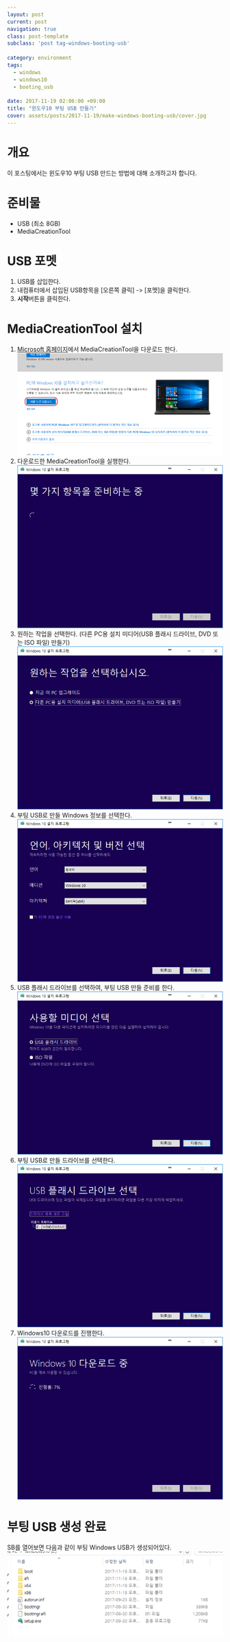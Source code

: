 ```yaml
---
layout: post
current: post
navigation: true
class: post-template
subclass: 'post tag-windows-booting-usb'

category: environment
tags:
  - windows
  - windows10
  - booting_usb

date: 2017-11-19 02:06:00 +09:00
title: "윈도우10 부팅 USB 만들기"
cover: assets/posts/2017-11-19/make-windows-booting-usb/cover.jpg
---
```


# 개요
이 포스팅에서는 윈도우10 부팅 USB 만드는 방법에 대해 소개하고자 합니다.

# 준비물
- USB (최소 8GB)
- MediaCreationTool

# USB 포멧
1. USB를 삽입한다.
2. 내컴퓨터에서 삽입된 USB항목을 [오른쪽 클릭] -> [포멧]을 클릭한다.
3. **시작**버튼을 클릭한다.

# MediaCreationTool 설치
1. [Microsoft 홈페이지](https://www.microsoft.com/ko-kr/software-download/windows10)에서 MediaCreationTool을 다운로드 한다.
![media-creation-tool-download](/assets/posts/2017-11-19/make-windows-booting-usb/media-creation-tool-download.png)
2. 다운로드한 MediaCreationTool을 실행한다.
![create-media-init](/assets/posts/2017-11-19/make-windows-booting-usb/create-media-init.png)
3. 원하는 작업을 선택한다.
(다른 PC용 설치 미디어(USB 플래시 드라이브, DVD 또는 ISO 파일) 만들기)
![create-media-choose-work](/assets/posts/2017-11-19/make-windows-booting-usb/create-media-choose-work.png)
4. 부팅 USB로 만들 Windows 정보를 선택한다.
![create-media-choose-version](/assets/posts/2017-11-19/make-windows-booting-usb/create-media-choose-version.png)
5. USB 플래시 드라이브를 선택하여, 부팅 USB 만들 준비를 한다.
![create-media-choose-media-type](/assets/posts/2017-11-19/make-windows-booting-usb/create-media-choose-media-type.png)
6. 부팅 USB로 만들 드라이브를 선택한다.
![create-media-choose-drive](/assets/posts/2017-11-19/make-windows-booting-usb/create-media-choose-drive.png)
7. Windows10 다운로드를 진행한다.
![create-media-install](/assets/posts/2017-11-19/make-windows-booting-usb/create-media-install.png)

# 부팅 USB 생성 완료
 SB를 열어보면 다음과 같이 부팅 Windows USB가 생성되어있다.
![booting-usb](/assets/posts/2017-11-19/make-windows-booting-usb/booting-usb.png)